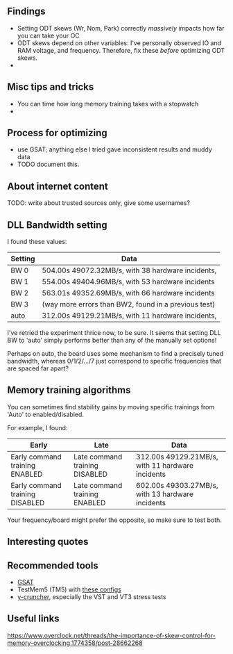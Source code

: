 

Findings
--------
- Setting ODT skews (Wr, Nom, Park) correctly *massively* impacts how far you can take your OC
- ODT skews depend on other variables: I've personally observed IO and RAM voltage, and frequency. Therefore, fix these *before* optimizing ODT skews.
- 

Misc tips and tricks
------------------
- You can time how long memory training takes with a stopwatch
- 

Process for optimizing
----------------------
- use GSAT; anything else I tried gave inconsistent results and muddy data
- TODO document this.



About internet content
----------------------
TODO: write about trusted sources only, give some usernames?


DLL Bandwidth setting
---------------------
I found these values:

  Setting | Data
  | ------------ | --- |
  BW 0           | 504.00s 49072.32MB/s, with 38 hardware incidents,
  BW 1           | 554.00s 49404.96MB/s, with 53 hardware incidents
  BW 2           | 563.01s 49352.69MB/s, with 66 hardware incidents
  BW 3           | (way more errors than BW2, found in a previous test)
  auto           | 312.00s 49129.21MB/s, with 11 hardware incidents,

I've retried the experiment thrice now, to be sure. It seems that setting DLL BW to 'auto' simply performs better than any of the manually set options! 

Perhaps on auto, the board uses some mechanism to find a precisely tuned bandwidth, whereas 0/1/2/.../7 just correspond to specific frequencies that are spaced far apart? 


Memory training algorithms
--------------------------

You can sometimes find stability gains by moving specific trainings from 'Auto' to enabled/disabled. 

For example, I found:

  Early | Late | Data
  | ------------ | --- | --- |
  Early command training  ENABLED | Late command training DISABLED        | 312.00s 49129.21MB/s, with 11 hardware incidents
  Early command training DISABLED | Late command training  ENABLED        | 602.00s 49303.27MB/s, with 13 hardware incidents

Your frequency/board might prefer the opposite, so make sure to test both.


Interesting quotes
------------------




Recommended tools
-----------------

- [GSAT](https://github.com/stressapptest/stressapptest)
- TestMem5 (TM5) with [these configs](https://github.com/integralfx/MemTestHelper/tree/oc-guide/TM5-Configs)
- [y-cruncher](http://www.numberworld.org/y-cruncher/), especially the VST and VT3 stress tests



Useful links
------------
https://www.overclock.net/threads/the-importance-of-skew-control-for-memory-overclocking.1774358/post-28662268

